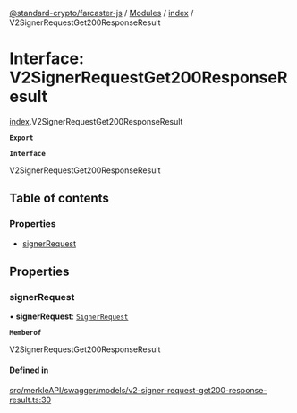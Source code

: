 [@standard-crypto/farcaster-js](../README.md) / [Modules](../modules.md) / [index](../modules/index.md) / V2SignerRequestGet200ResponseResult

# Interface: V2SignerRequestGet200ResponseResult

[index](../modules/index.md).V2SignerRequestGet200ResponseResult

**`Export`**

**`Interface`**

V2SignerRequestGet200ResponseResult

## Table of contents

### Properties

- [signerRequest](index.V2SignerRequestGet200ResponseResult.md#signerrequest)

## Properties

### signerRequest

• **signerRequest**: [`SignerRequest`](index.SignerRequest.md)

**`Memberof`**

V2SignerRequestGet200ResponseResult

#### Defined in

[src/merkleAPI/swagger/models/v2-signer-request-get200-response-result.ts:30](https://github.com/standard-crypto/farcaster-js/blob/main/src/merkleAPI/swagger/models/v2-signer-request-get200-response-result.ts#L30)

